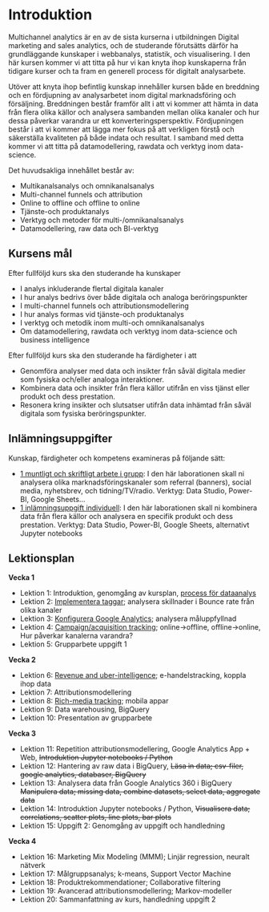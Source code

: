 # Introduktion

Multichannel analytics är en av de sista kurserna i utbildningen Digital marketing and sales analytics, och de studerande förutsätts därför ha grundläggande kunskaper i webbanalys, statistik, och visualisering. I den här kursen kommer vi att titta på hur vi kan knyta ihop kunskaperna från tidigare kurser och ta fram en generell process för digitalt analysarbete.

Utöver att knyta ihop befintlig kunskap innehåller kursen både en breddning och en fördjupning av analysarbetet inom digital marknadsföring och försäljning. Breddningen består framför allt i att vi kommer att hämta in data från flera olika källor och analysera sambanden mellan olika kanaler och hur dessa påverkar varandra ur ett konverteringsperspektiv. Fördjupningen består i att vi kommer att lägga mer fokus på att verkligen förstå och säkerställa kvaliteten på både indata och resultat. I samband med detta kommer vi att titta på datamodellering, rawdata och verktyg inom data-science.  

Det huvudsakliga innehållet består av:
- Multikanalsanalys och omnikanalsanalys
- Multi-channel funnels och attribution
- Online to offline och offline to online
- Tjänste-och produktanalys
- Verktyg och metoder för multi-/omnikanalsanalys
- Datamodellering, raw data och BI-verktyg


## Kursens mål

Efter fullföljd kurs ska den studerande ha kunskaper
- I analys inkluderande flertal digitala kanaler
- I hur analys bedrivs över både digitala och analoga beröringspunkter
- I multi-channel funnels och attributionsmodellering
- I hur analys formas vid tjänste-och produktanalys
- I verktyg och metodik inom multi-och omnikanalsanalys
- Om datamodellering, rawdata och verktyg inom data-science och business intelligence

Efter fullföljd kurs ska den studerande ha färdigheter i att
- Genomföra analyser med data och insikter från såväl digitala medier som fysiska och/eller analoga interaktioner.
- Kombinera data och insikter från flera källor utifrån en viss tjänst eller produkt och dess prestation.
- Resonera kring insikter och slutsatser utifrån data inhämtad från såväl digitala som fysiska beröringspunkter.


## Inlämningsuppgifter

Kunskap, färdigheter och kompetens examineras på följande sätt:
- [1 muntligt och skriftligt arbete i grupp](uppgift1.md): I den här laborationen skall ni analysera olika marknadsföringskanaler som referral (banners), social media, nyhetsbrev, och tidning/TV/radio. Verktyg: Data Studio, Power-BI, Google Sheets... 
- [1 inlämningsuppgift individuell](uppgift2.md): I den här laborationen skall ni kombinera data från flera källor och analysera en specifik produkt och dess prestation. Verktyg: Data Studio, Power-BI, Google Sheets, alternativt Jupyter notebooks



## Lektionsplan

**Vecka 1**

- Lektion 1: Introduktion, genomgång av kursplan, [process för dataanalys](process.md)
- Lektion 2: [Implementera taggar](steg1.md); analysera skillnader i Bounce rate från olika kanaler
- Lektion 3: [Konfigurera Google Analytics](steg2.md); analysera måluppfyllnad
- Lektion 4: [Campaign/acquisition tracking](steg3.md); online->offline, offline->online, Hur påverkar kanalerna varandra?
- Lektion 5: Grupparbete uppgift 1 


**Vecka 2**
- Lektion 6: [Revenue and uber-intelligence](steg4.md); e-handelstracking, koppla ihop data
- Lektion 7: Attributionsmodellering
- Lektion 8: [Rich-media tracking](steg5.md); mobila appar
- Lektion 9: Data warehousing, BigQuery
- Lektion 10: Presentation av grupparbete


**Vecka 3**
- Lektion 11: Repetition attributionsmodellering, Google Analytics App + Web, ~~Introduktion Jupyter notebooks / Python~~
- Lektion 12: Hantering av raw data i BigQuery, ~~Läsa in data; csv-filer, google analytics, databaser, BigQuery~~
- Lektion 13: Analysera data från Google Analytics 360 i BigQuery ~~Manipulera data; missing data, combine datasets, select data, aggregate data~~
- Lektion 14: Introduktion Jupyter notebooks / Python, ~~Visualisera data; correlations, scatter plots, line plots, bar plots~~
- Lektion 15: Uppgift 2: Genomgång av uppgift och handledning


**Vecka 4**
- Lektion 16: Marketing Mix Modeling (MMM); Linjär regression, neuralt nätverk
- Lektion 17: Målgruppsanalys; k-means, Support Vector Machine
- Lektion 18: Produktrekommendationer; Collaborative filtering 
- Lektion 19: Avancerad attributionsmodellering; Markov-modeller
- Lektion 20: Sammanfattning av kurs, handledning uppgift 2



